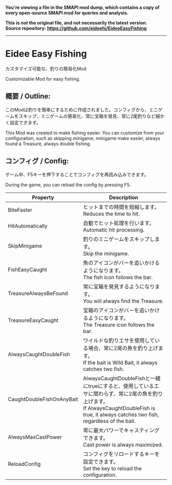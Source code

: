 **You're viewing a file in the SMAPI mod dump, which contains a copy of every open-source SMAPI mod
for queries and analysis.**

**This is _not_ the original file, and not necessarily the latest version.**  
**Source repository: https://github.com/eideehi/EideeEasyFishing**

----

# Eidee Easy Fishing
カスタマイズ可能な、釣りの簡易化Mod

Customizable Mod for easy fishing.

## 概要 / Outline:
  このModは釣りを簡単にするために作成されました。コンフィグから、ミニゲームをスキップ、ミニゲームの簡易化、常に宝箱を発見、常に2尾釣りなど細かく設定できます。

  This Mod was created to make fishing easier. You can customize from your configuration, such as skipping minigame, minigame make easier, always found a Treasure, always double fishing.

## コンフィグ / Config:
  ゲーム中、F5キーを押下することでコンフィグを再読み込みできます。

  During the game, you can reload the config by pressing F5.

|Property|Description|
|--------|-----------|
|BiteFaster|ヒットまでの時間を短縮します。<br>Reduces the time to hit.|
|HitAutomatically|自動でヒット処理を行います。<br>Automatic hit processing.|
|SkipMinigame|釣りのミニゲームをスキップします。<br>Skip the minigame.|
|FishEasyCaught|魚のアイコンがバーを追いかけるようになります。<br>The fish icon follows the bar.|
|TreasureAlwaysBeFound|常に宝箱を発見するようになります。<br>You will always find the Treasure.|
|TreasureEasyCaught|宝箱のアイコンがバーを追いかけるようになります。<br>The Treasure icon follows the bar.|
|AlwaysCaughtDoubleFish|ワイルドな釣りエサを使用している場合、常に2尾の魚を釣り上げます。<br>If the bait is Wild Bait, it always catches two fish.|
|CaughtDoubleFishOnAnyBait|AlwaysCaughtDoubleFishと一緒にtrueにすると、使用しているエサに関わらず、常に2尾の魚を釣り上げます。<br>If AlwaysCaughtDoubleFish is true, it always catches two fish, regardless of the bait.|
|AlwaysMaxCastPower|常に最大パワーでキャスティングできます。<br>Cast power is always maximized.|
|ReloadConfig|コンフィグをリロードするキーを設定できます。<br>Set the key to reload the configuration.|
